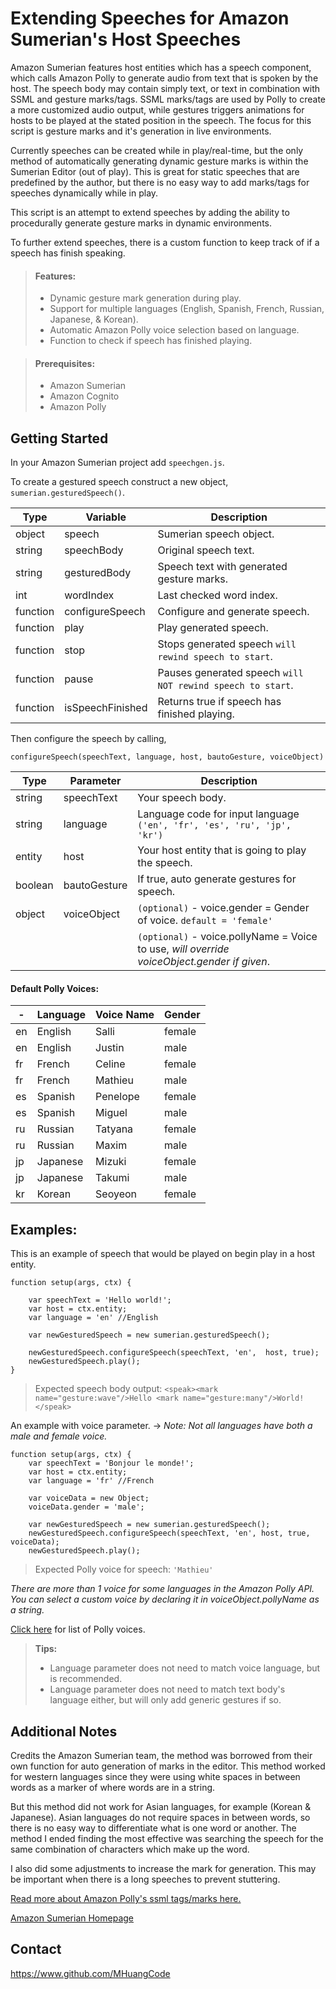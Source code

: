 # Extending Speeches for Amazon Sumerian's Host Speeches

Amazon Sumerian features host entities which has a speech component, which calls Amazon Polly to generate audio from text that is spoken by the host. The speech body may contain simply text, or text in combination with SSML and gesture marks/tags. SSML marks/tags are used by Polly to create a more customized audio output, while gestures triggers animations for hosts to be played at the stated position in the speech. The focus for this script is gesture marks and it's generation in live environments.

Currently speeches can be created while in play/real-time, but the only method of automatically generating dynamic gesture marks is within the Sumerian Editor (out of play). This is great for static speeches that are predefined by the author, but there is no easy way to add marks/tags for speeches dynamically while in play.

This script is an attempt to extend speeches by adding the ability to procedurally generate gesture marks in dynamic environments.

To further extend speeches, there is a custom function to keep track of if a speech has finish speaking. 

> #### Features:
>  - Dynamic gesture mark generation during play.
>  - Support for multiple languages (English, Spanish, French, Russian, Japanese, & Korean).
>  - Automatic Amazon Polly voice selection based on language.
>   - Function to check if speech has finished playing.
 
> #### Prerequisites:
>  - Amazon Sumerian
>  - Amazon Cognito
>  - Amazon Polly

 

## Getting Started
In your Amazon Sumerian project add `speechgen.js`.

To create a gestured speech construct a new object, `sumerian.gesturedSpeech()`.

| Type | Variable | Description |
|--|--|--|
| object | speech | Sumerian speech object.
| string | speechBody | Original speech text.
| string | gesturedBody | Speech text with generated gesture marks.
| int | wordIndex | Last checked word index.
| function | configureSpeech | Configure and generate speech.
| function | play | Play generated speech.
| function | stop | Stops generated speech `will rewind speech to start`.
| function | pause | Pauses generated speech `will NOT rewind speech to start`.
| function | isSpeechFinished | Returns true if speech has finished playing.

Then configure the speech by calling,

    configureSpeech(speechText, language, host, bautoGesture, voiceObject)
    
| Type | Parameter | Description |
|--|--|--|
| string | speechText | Your speech body. |
| string | language | Language code for input language `('en', 'fr', 'es', 'ru', 'jp', 'kr')` |
| entity | host | Your host entity that is going to play the speech. |
| boolean | bautoGesture | If true, auto generate gestures for speech.
| object | voiceObject | `(optional)` - voice.gender = Gender of voice. `default = 'female'` 
|||`(optional)` - voice.pollyName = Voice to use, *will override voiceObject.gender if given*.

#### Default Polly Voices:
| - | Language | Voice Name | Gender | 
|--|--|--|--|
|en| English| Salli | female |
|en| English| Justin | male |
|fr| French| Celine | female |
|fr| French| Mathieu | male |
|es| Spanish| Penelope | female |
|es| Spanish| Miguel | male |
|ru| Russian| Tatyana | female |
|ru| Russian| Maxim | male |
|jp| Japanese| Mizuki | female |
|jp| Japanese| Takumi | male |
|kr| Korean| Seoyeon | female |


## Examples:

This is an example of speech that would be played on begin play in a host entity. 

    function setup(args, ctx) {
    
    	var speechText = 'Hello world!';
    	var host = ctx.entity;
    	var language = 'en' //English
    	
    	var newGesturedSpeech = new sumerian.gesturedSpeech();
    	
    	newGesturedSpeech.configureSpeech(speechText, 'en',  host, true);
    	newGesturedSpeech.play();
    }
    

>    Expected speech body output:       `<speak><mark name="gesture:wave"/>Hello <mark name="gesture:many"/>World!</speak>`


An example with voice parameter.  -> *Note: Not all languages have both a male and female voice.*

    function setup(args, ctx) {
    	var speechText = 'Bonjour le monde!';
    	var host = ctx.entity;
    	var language = 'fr' //French
    	
    	var voiceData = new Object;
    	voiceData.gender = 'male';
		
		var newGesturedSpeech = new sumerian.gesturedSpeech();
		newGesturedSpeech.configureSpeech(speechText, 'en', host, true, voiceData);
		newGesturedSpeech.play();

> Expected Polly voice for speech: `'Mathieu'`

*There are more than 1 voice for some languages in the Amazon Polly API. You can select a custom voice by declaring it in voiceObject.pollyName as a string.* 

 [Click here](https://docs.aws.amazon.com/polly/latest/dg/voicelist.html)  for list of Polly voices.

> **Tips:**
>  
> 
>  - Language parameter does not need to match voice language, but is recommended.
>  - Language parameter does not need to match text body's language either, but will only add generic gestures if so.



## Additional Notes

Credits the Amazon Sumerian team, the method was borrowed from their own function for auto generation of marks in the editor. This method worked for western languages since they were using white spaces in between words as a marker of where words are in a string.

But this method did not work for Asian languages, for example (Korean & Japanese). Asian languages do not require spaces in between words, so there is no easy way to differentiate what is one word or another. The method I ended finding the most effective was searching the speech for the same combination of characters which make up the word. 

I also did some adjustments to increase the mark for generation. This may be important when there is a long speeches to prevent stuttering.

[Read more about Amazon Polly's ssml tags/marks here.](https://docs.aws.amazon.com/polly/latest/dg/supported-ssml.html)

[Amazon Sumerian Homepage](https://aws.amazon.com/sumerian/)

## Contact
https://www.github.com/MHuangCode